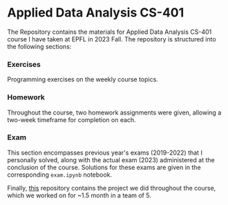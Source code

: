 # Applied Data Analysis CS-401

The Repository contains the materials for Applied Data Analysis CS-401 course I have taken at EPFL in 2023 Fall. The repository is structured into the following sections:

### Exercises
Programming exercises on the weekly course topics.

### Homework
Throughout the course, two homework assignments were given, allowing a two-week timeframe for completion on each.

### Exam 
This section encompasses previous year's exams (2019-2022) that I personally solved, along with the actual exam (2023) administered at the conclusion of the course. Solutions for these exams are given in the corresponding `exam.ipynb` notebook.

Finally, [this](https://github.com/Jakhongir0103/A-recipe-for-a-successful-tech-review-channel) repository contains the project we did throughout the course, which we worked on for ~1.5 month in a team of 5.
